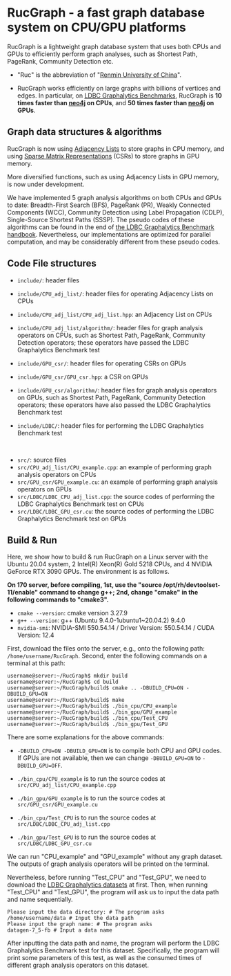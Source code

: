 # RucGraph - a fast graph database system on CPU/GPU platforms

RucGraph is a lightweight graph database system that uses both CPUs and GPUs to efficiently perform graph analyses, such as Shortest Path, PageRank, Community Detection etc.


- "Ruc" is the abbreviation of "[Renmin University of China](https://www.ruc.edu.cn/)".


- RucGraph works efficiently on large graphs with billions of vertices and edges. In particular, on [LDBC Graphalytics Benchmarks](https://ldbcouncil.org/benchmarks/graphalytics/), RucGraph is <b>10 times faster than [neo4j](https://neo4j.com) on CPUs</b>, and <b>50 times faster than  [neo4j](https://neo4j.com) on GPUs</b>.




## Graph data structures & algorithms

RucGraph is now using [Adjacency Lists](https://www.geeksforgeeks.org/adjacency-list-meaning-definition-in-dsa/) to store graphs in CPU memory, and using [Sparse Matrix Representations](https://www.geeksforgeeks.org/sparse-matrix-representations-set-3-csr/) (CSRs) to store graphs in GPU memory. 

More diversified functions, such as using Adjacency Lists in GPU memory, is now under development.


We have implemented 5 graph analysis algorithms on both CPUs and GPUs to date: Breadth-First Search (BFS), PageRank (PR), Weakly Connected Components (WCC), Community Detection using Label Propagation (CDLP), Single-Source Shortest Paths (SSSP). The pseudo codes of these algorithms can be found in the end of [the LDBC Graphalytics Benchmark handbook](https://arxiv.org/pdf/2011.15028). Nevertheless, our implementations are optimized for parallel computation, and may be considerably different from these pseudo codes.


## Code File structures

- `include/`: header files

- `include/CPU_adj_list/`: header files for operating Adjacency Lists on CPUs

- `include/CPU_adj_list/CPU_adj_list.hpp`: an Adjacency List on CPUs

- `include/CPU_adj_list/algorithm/`: header files for graph analysis operators on CPUs, such as Shortest Path, PageRank, Community Detection operators; these operators have passed the LDBC Graphalytics Benchmark test



- `include/GPU_csr/`: header files for operating CSRs on GPUs

- `include/GPU_csr/GPU_csr.hpp`: a CSR on GPUs

- `include/GPU_csr/algorithm/`: header files for graph analysis operators on GPUs, such as Shortest Path, PageRank, Community Detection operators; these operators have also passed the LDBC Graphalytics Benchmark test


- `include/LDBC/`: header files for performing the LDBC Graphalytics Benchmark test



 <br /> 
 

- `src/`: source files
- `src/CPU_adj_list/CPU_example.cpp`: an example of performing graph analysis operators on CPUs
- `src/GPU_csr/GPU_example.cu`: an example of performing graph analysis operators on GPUs
- `src/LDBC/LDBC_CPU_adj_list.cpp`: the source codes of performing the LDBC Graphalytics Benchmark test on CPUs
- `src/LDBC/LDBC_GPU_csr.cu`: the source codes of performing the LDBC Graphalytics Benchmark test on GPUs



## Build & Run

Here, we show how to build & run RucGraph on a Linux server with the Ubuntu 20.04 system, 2 Intel(R) Xeon(R) Gold 5218 CPUs, and 4 NVIDIA GeForce RTX 3090 GPUs. The environment is as follows.

<b>On 170 server, before compiling, 1st, use the "source /opt/rh/devtoolset-11/enable" command to change g++; 2nd, change "cmake" in the following commands to "cmake3". </b>

- `cmake --version`: cmake version 3.27.9
- `g++ --version`: g++ (Ubuntu 9.4.0-1ubuntu1~20.04.2) 9.4.0
- `nvidia-smi`: NVIDIA-SMI 550.54.14         /      Driver Version: 550.54.14   /   CUDA Version: 12.4


First, download the files onto the server, e.g., onto the following path: `/home/username/RucGraph`. Second, enter the following commands on a terminal at this path:

```shell
username@server:~/RucGraph$ mkdir build
username@server:~/RucGraph$ cd build
username@server:~/RucGraph/build$ cmake .. -DBUILD_CPU=ON -DBUILD_GPU=ON
username@server:~/RucGraph/build$ make
username@server:~/RucGraph/build$ ./bin_cpu/CPU_example
username@server:~/RucGraph/build$ ./bin_gpu/GPU_example
username@server:~/RucGraph/build$ ./bin_cpu/Test_CPU
username@server:~/RucGraph/build$ ./bin_gpu/Test_GPU
```

There are some explanations for the above commands:

- `-DBUILD_CPU=ON -DBUILD_GPU=ON` is to compile both CPU and GPU codes. If GPUs are not available, then we can change `-DBUILD_GPU=ON` to `-DBUILD_GPU=OFF`.


- `./bin_cpu/CPU_example` is to run the source codes at `src/CPU_adj_list/CPU_example.cpp`

- `./bin_gpu/GPU_example` is to run the source codes at `src/GPU_csr/GPU_example.cu`

- `./bin_cpu/Test_CPU` is to run the source codes at `src/LDBC/LDBC_CPU_adj_list.cpp`

- `./bin_gpu/Test_GPU` is to run the source codes at `src/LDBC/LDBC_GPU_csr.cu`

We can run "CPU_example" and "GPU_example" without any graph dataset. The outputs of graph analysis operators will be printed on the terminal. 

Nevertheless, before running "Test_CPU" and "Test_GPU", we need to download the [LDBC Graphalytics datasets](https://repository.surfsara.nl/datasets/cwi/graphalytics) at first. Then, when running "Test_CPU" and "Test_GPU", the program will ask us to input the data path and name sequentially. 
```shell
Please input the data directory: # The program asks
/home/username/data # Input the data path
Please input the graph name: # The program asks
datagen-7_5-fb # Input a data name
```

After inputting the data path and name, the program will perform the LDBC Graphalytics Benchmark test for this dataset. Specifically, the program will print some parameters of this test, as well as the consumed times of different graph analysis operators on this dataset.